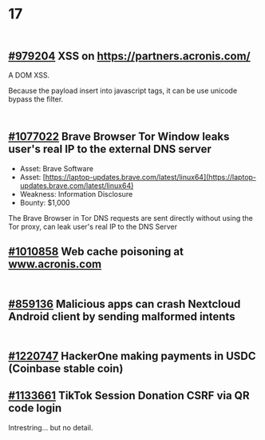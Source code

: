 # 17

[\
\#979204](https://hackerone.com/reports/979204) XSS on https://partners.acronis.com/
------------------------------------------------------------------------------------

A DOM XSS.

Because the payload insert into javascript  tags, it can be use unicode bypass the filter.





[\
\#1077022](https://hackerone.com/reports/1077022) Brave Browser Tor Window leaks user's real IP to the external DNS server
--------------------------------------------------------------------------------------------------------------------------

* Asset: Brave Software
* Asset: [https://laptop-updates.brave.com/latest/linux64](https://laptop-updates.brave.com/latest/linux64)
* Weakness: Information Disclosure
* Bounty: $1,000

The Brave Browser in Tor DNS requests are sent directly without using the Tor proxy,  can leak user's real IP to the DNS Server



## [#1010858](https://hackerone.com/reports/1010858) Web cache poisoning at www.acronis.com





[\
\#859136](https://hackerone.com/reports/859136) Malicious apps can crash Nextcloud Android client by sending malformed intents
------------------------------------------------------------------------------------------------------------------------------



[\
\#1220747](https://hackerone.com/reports/1220747) HackerOne making payments in USDC (Coinbase stable coin)
----------------------------------------------------------------------------------------------------------





## [#1133661](https://hackerone.com/reports/1133661) TikTok Session Donation CSRF via QR code login

Intrestring... but no detail.



##
